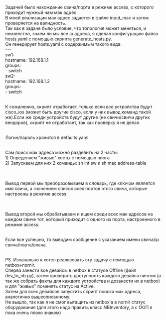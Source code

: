 Задачей было нахождение свича/порта в режиме access, с которого приходит нужный нам мак адрес.
<br>В моей реализации мак адрес задается в файле input_mac и затем проверяется на валидность.
<br>Так как в задаче было условие, что топология может меняться, и неизвестно, знаем ли мы все ip адреса, я сделал конфигурацию файла hosts.yaml с помощью скрипта generate_hosts.py.
<br>Он генерирует hosts.yaml с содержимым такого вида:
<br>---
<br>sw1:
    <br>hostname: 192.168.1.1
    <br>groups:
        <br>- switch
<br>sw2:
    <br>hostname: 192.168.1.2
    <br>groups:
        <br>- switch

<br>К сожалению, скрипт отработает, только если все устройства будут cisco_ios (может быть другие cisco, если у них вывод команд такой же).Если же среди устройств будут другие (не свичи/свичи других вендоров), скрипт не отработает, так как проверку я не делал.

<br>Логин/пароль хранится в defaults.yaml

<br>Сам поиск мак адреса можно разделить на 2 части:
<br>1) Определяем "живые" хосты с помощью пинга
<br>2) Запускаем для них 2 команды: sh int sw и sh mac address-table

<br><br>Вывод первой мы преобразовываем в словарь, где ключом является имя свича, а значением список всех портов этого свича, которые настроены в режиме access.

<br><br>Вывод второй мы обрабатываем и ищем среди всех мак адресов на каждом свиче тот, который приходит с одного из порта, настроенного в режиме access.

<br>Если все успешно, то выводим сообщение с указанием имени свича/ip свича/порта/влана.

<br>PS.
Изначально я хотел реализовать эту задачу с помощью netbox+nornir.
<br>Сперва занести все девайсы в netbox в статусе Offline (файл dev_to_nb.py), затем проверить доступность каждого девайса пингом (а так же собрать факты для каждого устройства и дозанести их в netbox) и для "живых" поменять статус на Active.
<br>Затем для всех девайсов запустить скрипт поиска мак адреса, аналогично вышеописанному.
<br>Не вышло, так как я не смог вытащить из netbox'а в nornir статус оборудования (для этого надо править класс NBInventory, а с ООП я пока очень плохо знаком)
